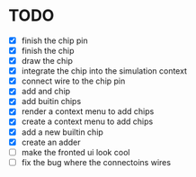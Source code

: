 # TODO

- [x] finish the chip pin
- [x] finish the chip
- [x] draw the chip
- [x] integrate the chip into the simulation context
- [x] connect wire to the chip pin
- [x] add and chip
- [x] add buitin chips
- [x] render a context menu to add chips
- [x] create a context menu to add chips
- [x] add a new builtin chip
- [x] create an adder
- [ ] make the fronted ui look cool
- [ ] fix the bug where the connectoins wires
